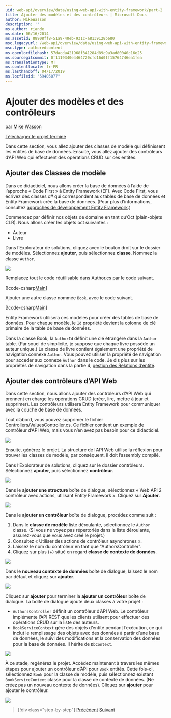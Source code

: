 ```yaml
---
uid: web-api/overview/data/using-web-api-with-entity-framework/part-2
title: Ajouter des modèles et des contrôleurs | Microsoft Docs
author: MikeWasson
description: ''
ms.author: riande
ms.date: 06/16/2014
ms.assetid: 88908ff8-51a9-40eb-931c-a8139128b680
msc.legacyurl: /web-api/overview/data/using-web-api-with-entity-framework/part-2
msc.type: authoredcontent
ms.openlocfilehash: 57dacda421968f341284d89c9a3ad80040c16e25
ms.sourcegitcommit: 0f1119340e4464720cfd16d0ff15764746ea1fea
ms.translationtype: MT
ms.contentlocale: fr-FR
ms.lasthandoff: 04/17/2019
ms.locfileid: "59405077"
---
```

# <a name="add-models-and-controllers"></a>Ajouter des modèles et des contrôleurs

par [Mike Wasson](https://github.com/MikeWasson)

[Télécharger le projet terminé](https://github.com/MikeWasson/BookService)

Dans cette section, vous allez ajouter des classes de modèle qui définissent les entités de base de données. Ensuite, vous allez ajouter des contrôleurs d’API Web qui effectuent des opérations CRUD sur ces entités.

## <a name="add-model-classes"></a>Ajouter des Classes de modèle

Dans ce didacticiel, nous allons créer la base de données à l’aide de l’approche « Code First » à Entity Framework (EF). Avec Code First, vous écrivez des classes c# qui correspondent aux tables de base de données et Entity Framework crée la base de données. (Pour plus d’informations, consultez [approches de développement Entity Framework](https://msdn.microsoft.com/library/ms178359%28v=vs.110%29.aspx#dbfmfcf).)

Commencez par définir nos objets de domaine en tant qu’Oct (plain-objets CLR). Nous allons créer les objets oct suivantes :

- Auteur
- Livre

Dans l’Explorateur de solutions, cliquez avec le bouton droit sur le dossier de modèles. Sélectionnez **ajouter**, puis sélectionnez **classe**. Nommez la classe `Author`.

![](part-2/_static/image1.png)

Remplacez tout le code réutilisable dans Author.cs par le code suivant.

[!code-csharp[Main](part-2/samples/sample1.cs)]

Ajouter une autre classe nommée `Book`, avec le code suivant.

[!code-csharp[Main](part-2/samples/sample2.cs)]

Entity Framework utilisera ces modèles pour créer des tables de base de données. Pour chaque modèle, le `Id` propriété devient la colonne de clé primaire de la table de base de données.

Dans la classe Book, la `AuthorId` définit une clé étrangère dans la `Author` table. (Par souci de simplicité, je suppose que chaque livre possède un auteur unique.) La classe de livre contient également une propriété de navigation connexe `Author`. Vous pouvez utiliser la propriété de navigation pour accéder aux connexe `Author` dans le code. Je dis plus sur les propriétés de navigation dans la partie 4, [gestion des Relations d’entité](part-4.md).

## <a name="add-web-api-controllers"></a>Ajouter des contrôleurs d’API Web

Dans cette section, nous allons ajouter des contrôleurs d’API Web qui prennent en charge les opérations CRUD (créer, lire, mettre à jour et supprimer). Les contrôleurs utilisera Entity Framework pour communiquer avec la couche de base de données.

Tout d’abord, vous pouvez supprimer le fichier Controllers/ValuesController.cs. Ce fichier contient un exemple de contrôleur d’API Web, mais vous n’en avez pas besoin pour ce didacticiel.

![](part-2/_static/image2.png)

Ensuite, générez le projet. La structure de l’API Web utilise la réflexion pour trouver les classes de modèle, par conséquent, il doit l’assembly compilé.

Dans l’Explorateur de solutions, cliquez sur le dossier contrôleurs. Sélectionnez **ajouter**, puis sélectionnez **contrôleur**.

![](part-2/_static/image3.png)

Dans le **ajouter une structure** boîte de dialogue, sélectionnez « Web API 2 contrôleur avec actions, utilisant Entity Framework ». Cliquez sur **Ajouter**.

![](part-2/_static/image4.png)

Dans le **ajouter un contrôleur** boîte de dialogue, procédez comme suit :

1. Dans le **classe de modèle** liste déroulante, sélectionnez le `Author` classe. (Si vous ne voyez pas répertoriés dans la liste déroulante, assurez-vous que vous avez créé le projet.)
2. Consultez « Utiliser des actions de contrôleur asynchrones ».
3. Laissez le nom du contrôleur en tant que &quot;AuthorsController&quot;.
4. Cliquez sur plus (+) situé en regard **classe de contexte de données**.

![](part-2/_static/image5.png)

Dans le **nouveau contexte de données** boîte de dialogue, laissez le nom par défaut et cliquez sur **ajouter**.

![](part-2/_static/image6.png)

Cliquez sur **ajouter** pour terminer la **ajouter un contrôleur** boîte de dialogue. La boîte de dialogue ajoute deux classes à votre projet :

- `AuthorsController` définit un contrôleur d’API Web. Le contrôleur implémente l’API REST que les clients utilisent pour effectuer des opérations CRUD sur la liste des auteurs.
- `BookServiceContext` gère des objets d’entité pendant l’exécution, ce qui inclut le remplissage des objets avec des données à partir d’une base de données, le suivi des modifications et la conservation des données pour la base de données. Il hérite de `DbContext`.

![](part-2/_static/image7.png)

À ce stade, regénérez le projet. Accédez maintenant à travers les mêmes étapes pour ajouter un contrôleur d’API pour `Book` entités. Cette fois-ci, sélectionnez `Book` pour la classe de modèle, puis sélectionnez existant `BookServiceContext` classe pour la classe de contexte de données. (Ne créez pas un nouveau contexte de données). Cliquez sur **ajouter** pour ajouter le contrôleur.

![](part-2/_static/image8.png)

> [!div class="step-by-step"]
> [Précédent](part-1.md)
> [Suivant](part-3.md)
